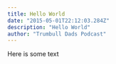 ```yaml
---
title: Hello World
date: "2015-05-01T22:12:03.284Z"
description: "Hello World"
author: "Trumbull Dads Podcast"
---
```


Here is some text
